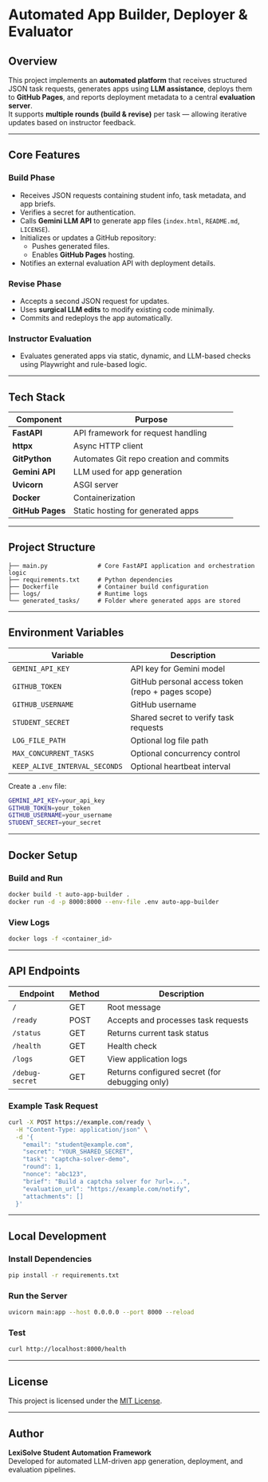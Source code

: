 # Automated App Builder, Deployer & Evaluator

## Overview
This project implements an **automated platform** that receives structured JSON task requests, generates apps using **LLM assistance**, deploys them to **GitHub Pages**, and reports deployment metadata to a central **evaluation server**.  
It supports **multiple rounds (build & revise)** per task — allowing iterative updates based on instructor feedback.

---

## Core Features

### Build Phase
- Receives JSON requests containing student info, task metadata, and app briefs.
- Verifies a secret for authentication.
- Calls **Gemini LLM API** to generate app files (`index.html`, `README.md`, `LICENSE`).
- Initializes or updates a GitHub repository:
  - Pushes generated files.
  - Enables **GitHub Pages** hosting.
- Notifies an external evaluation API with deployment details.

### Revise Phase
- Accepts a second JSON request for updates.
- Uses **surgical LLM edits** to modify existing code minimally.
- Commits and redeploys the app automatically.

###  Instructor Evaluation
- Evaluates generated apps via static, dynamic, and LLM-based checks using Playwright and rule-based logic.

---

## Tech Stack

| Component | Purpose |
|------------|----------|
| **FastAPI** | API framework for request handling |
| **httpx** | Async HTTP client |
| **GitPython** | Automates Git repo creation and commits |
| **Gemini API** | LLM used for app generation |
| **Uvicorn** | ASGI server |
| **Docker** | Containerization |
| **GitHub Pages** | Static hosting for generated apps |

---

## Project Structure
```
├── main.py              # Core FastAPI application and orchestration logic
├── requirements.txt     # Python dependencies
├── Dockerfile           # Container build configuration
├── logs/                # Runtime logs
└── generated_tasks/     # Folder where generated apps are stored
```

---

## Environment Variables

| Variable | Description |
|-----------|-------------|
| `GEMINI_API_KEY` | API key for Gemini model |
| `GITHUB_TOKEN` | GitHub personal access token (repo + pages scope) |
| `GITHUB_USERNAME` | GitHub username |
| `STUDENT_SECRET` | Shared secret to verify task requests |
| `LOG_FILE_PATH` | Optional log file path |
| `MAX_CONCURRENT_TASKS` | Optional concurrency control |
| `KEEP_ALIVE_INTERVAL_SECONDS` | Optional heartbeat interval |

Create a `.env` file:
```bash
GEMINI_API_KEY=your_api_key
GITHUB_TOKEN=your_token
GITHUB_USERNAME=your_username
STUDENT_SECRET=your_secret
```

---

## Docker Setup

### Build and Run
```bash
docker build -t auto-app-builder .
docker run -d -p 8000:8000 --env-file .env auto-app-builder
```

### View Logs
```bash
docker logs -f <container_id>
```

---

## API Endpoints

| Endpoint | Method | Description |
|-----------|--------|-------------|
| `/` | GET | Root message |
| `/ready` | POST | Accepts and processes task requests |
| `/status` | GET | Returns current task status |
| `/health` | GET | Health check |
| `/logs` | GET | View application logs |
| `/debug-secret` | GET | Returns configured secret (for debugging only) |

### Example Task Request
```bash
curl -X POST https://example.com/ready \
  -H "Content-Type: application/json" \
  -d '{
    "email": "student@example.com",
    "secret": "YOUR_SHARED_SECRET",
    "task": "captcha-solver-demo",
    "round": 1,
    "nonce": "abc123",
    "brief": "Build a captcha solver for ?url=...",
    "evaluation_url": "https://example.com/notify",
    "attachments": []
  }'
```

---

## Local Development

### Install Dependencies
```bash
pip install -r requirements.txt
```

### Run the Server
```bash
uvicorn main:app --host 0.0.0.0 --port 8000 --reload
```

### Test
```bash
curl http://localhost:8000/health
```

---

## License
This project is licensed under the [MIT License](./LICENSE).

---

## Author
**LexiSolve Student Automation Framework**  
Developed for automated LLM-driven app generation, deployment, and evaluation pipelines.
